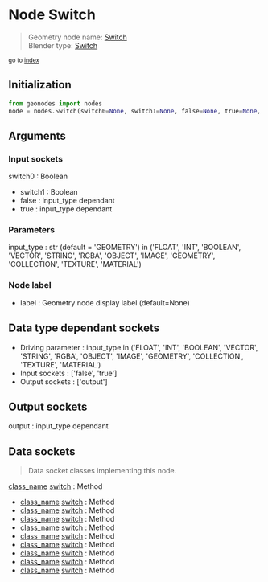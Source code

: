 
# Node Switch

> Geometry node name: [Switch](https://docs.blender.org/manual/en/latest/modeling/geometry_nodes/material/switch.html)<br>
  Blender type: [Switch](https://docs.blender.org/api/current/bpy.types.GeometryNodeSwitch.html)
  
<sub>go to [index](/docs/index.md)</sub>

## Initialization

```python
from geonodes import nodes
node = nodes.Switch(switch0=None, switch1=None, false=None, true=None, input_type='GEOMETRY', label=None)
```



## Arguments


### Input sockets

switch0 : Boolean
- switch1 : Boolean
- false : input_type dependant
- true : input_type dependant

### Parameters

input_type : str (default = 'GEOMETRY') in ('FLOAT', 'INT', 'BOOLEAN', 'VECTOR', 'STRING', 'RGBA', 'OBJECT', 'IMAGE', 'GEOMETRY', 'COLLECTION', 'TEXTURE', 'MATERIAL')

### Node label

- label : Geometry node display label (default=None)

## Data type dependant sockets

- Driving parameter : input_type in ('FLOAT', 'INT', 'BOOLEAN', 'VECTOR', 'STRING', 'RGBA', 'OBJECT', 'IMAGE', 'GEOMETRY', 'COLLECTION', 'TEXTURE', 'MATERIAL')
- Input sockets  : ['false', 'true']
- Output sockets : ['output']   
  
  

## Output sockets

output : input_type dependant

## Data sockets

> Data socket classes implementing this node.
  
[class_name](docs/sockets/Boolean.md) [switch](docs/sockets/Boolean.md#switch) : Method
- [class_name](docs/sockets/Collection.md) [switch](docs/sockets/Collection.md#switch) : Method
- [class_name](docs/sockets/Float.md) [switch](docs/sockets/Float.md#switch) : Method
- [class_name](docs/sockets/Geometry.md) [switch](docs/sockets/Geometry.md#switch) : Method
- [class_name](docs/sockets/Image.md) [switch](docs/sockets/Image.md#switch) : Method
- [class_name](docs/sockets/Integer.md) [switch](docs/sockets/Integer.md#switch) : Method
- [class_name](docs/sockets/Material.md) [switch](docs/sockets/Material.md#switch) : Method
- [class_name](docs/sockets/Object.md) [switch](docs/sockets/Object.md#switch) : Method
- [class_name](docs/sockets/String.md) [switch](docs/sockets/String.md#switch) : Method
- [class_name](docs/sockets/Texture.md) [switch](docs/sockets/Texture.md#switch) : Method
  
